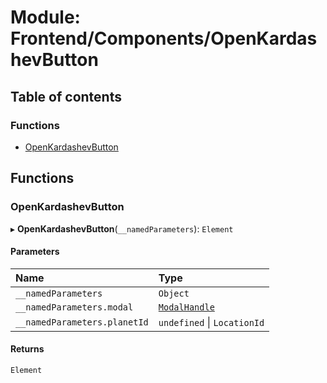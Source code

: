 # Module: Frontend/Components/OpenKardashevButton

## Table of contents

### Functions

- [OpenKardashevButton](Frontend_Components_OpenKardashevButton.md#openkardashevbutton)

## Functions

### OpenKardashevButton

▸ **OpenKardashevButton**(`__namedParameters`): `Element`

#### Parameters

| Name                         | Type                                                                   |
| :--------------------------- | :--------------------------------------------------------------------- |
| `__namedParameters`          | `Object`                                                               |
| `__namedParameters.modal`    | [`ModalHandle`](../interfaces/Frontend_Views_ModalPane.ModalHandle.md) |
| `__namedParameters.planetId` | `undefined` \| `LocationId`                                            |

#### Returns

`Element`
